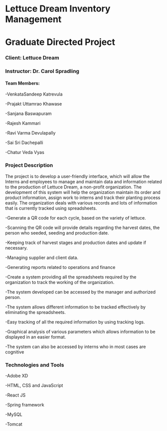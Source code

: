 # Lettuce Dream Inventory Management

# Graduate Directed Project 

### Client: Lettuce Dream

### Instructor: Dr. Carol Spradling

#### Team Members:

-VenkataSandeep Katrevula

-Prajakt Uttamrao Khawase

-Sanjana Baswapuram

-Rajesh Kammari

-Ravi Varma Devulapally

-Sai Sri Dachepalli

-Chatur Veda Vyas

### Project Description

The project is to develop a user-friendly interface, which will allow the Interns and employees to manage and maintain data and information related to the production of Lettuce Dream, a non-profit organization. The development of this system will help the organization maintain its order and product information, assign work to interns and track their planting process easily. The organization deals with various records and lots of information that is currently tracked using spreadsheets. 

-Generate a QR code for each cycle, based on the variety of lettuce.

-Scanning the QR code will provide details regarding the harvest dates, the person who seeded, seeding and production date.

-Keeping track of harvest stages and production dates and update if necessary.

-Managing supplier and client data.

-Generating reports related to operations and finance 

-Create a system providing all the spreadsheets required by the organization to track the working of the organization.

-The system developed can be accessed by the manager and authorized person.

-The system allows different information to be tracked effectively by eliminating the spreadsheets.

-Easy tracking of all the required information by using tracking logs.

-Graphical analysis of various parameters which allows information to be displayed in an easier format.

-The system can also be accessed by interns who in most cases are cognitive

### Technologies and Tools

-Adobe XD

-HTML, CSS and JavaScript

-React JS

-Spring framework

-MySQL

-Tomcat

